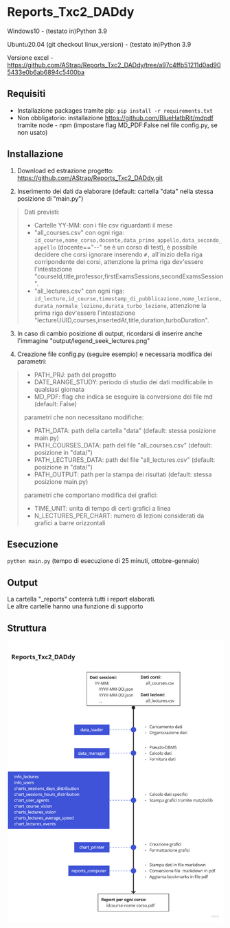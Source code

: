 # Reports_Txc2_DADdy
  Windows10 - (testato in)Python 3.9
  
  Ubuntu20.04 (git checkout linux_version) - (testato in)Python 3.9
  
  Versione excel - https://github.com/AStrap/Reports_Txc2_DADdy/tree/a97c4ffb51211d0ad905433e0b6ab6894c5400ba
 
## Requisiti

 - Installazione packages tramite pip: `pip install -r requirements.txt`
 - Non obbligatorio: installazione https://github.com/BlueHatbRit/mdpdf tramite node - npm (impostare flag MD_PDF:False nel file config.py, se non usato)

## Installazione

1. Download ed estrazione progetto: https://github.com/AStrap/Reports_Txc2_DADdy.git

2. Inserimento dei dati da elaborare (default: cartella "data" nella stessa posizione di "main.py")<br/>
> Dati previsti:
> - Cartelle YY-MM: con i file csv riguardanti il mese
> - "all_courses.csv" con ogni riga: `id_course,nome_corso,docente,data_primo_appello,data_secondo_appello` (docente=="--" se è un corso di test), è possibile decidere che corsi ignorare inserendo `#,` all'inizio della riga corripondente dei corsi, attenzione la prima riga dev'essere l'intestazione "courseId,title,professor,firstExamsSessions,secondExamsSession".
> - "all_lectures.csv" con ogni riga: `id_lecture,id_course,timestamp_di_pubblicazione,nome_lezione,durata_normale_lezione,durata_turbo_lezione`, attenzione la prima riga dev'essere l'intestazione "lectureUUID,courses,insertedAt,title,duration,turboDuration".

3. In caso di cambio posizione di output, ricordarsi di inserire anche l'immagine "output/legend_seek_lectures.png"

4. Creazione file config.py (seguire esempio) e necessaria modifica dei parametri:
> - PATH_PRJ: path del progetto
> - DATE_RANGE_STUDY: periodo di studio dei dati modificabile in qualsiasi giornata
> - MD_PDF: flag che indica se eseguire la conversione dei file md (default: False)
>
> parametri che non necessitano modifiche:
> - PATH_DATA: path della cartella "data" (default: stessa posizione main.py)
> - PATH_COURSES_DATA: path del file "all_courses.csv" (default: posizione in "data/")
> - PATH_LECTURES_DATA: path del file "all_lectures.csv" (default: posizione in "data/")
> - PATH_OUTPUT: path per la stampa dei risultati (default: stessa posizione main.py)
>
> parametri che comportano modifica dei grafici:
> - TIME_UNIT: unita di tempo di certi grafici a linea
> - N_LECTURES_PER_CHART: numero di lezioni considerati da grafici a barre orizzontali

## Esecuzione
`python main.py` (tempo di esecuzione di 25 minuti, ottobre-gennaio)

## Output
La cartella "_reports" conterrà tutti i report elaborati. <br/>
Le altre cartelle hanno una funzione di supporto

## Struttura

<img src="https://github.com/AStrap/Reports_Txc2_DADdy/blob/main/utility/img/Struttura%20progetto.jpg" alt="Struttura del progetto"/>
